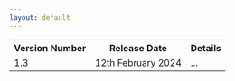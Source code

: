 ```yaml
---
layout: default
---
```

<div class= "content-box">
    <table>
        <tr>
        <th>Version Number</th>
        <th>Release Date</th>
        <th>Details</th>
    </tr>
    <tr>
        <td>1.3</td>
        <td>12th February 2024</td>
        <td>...</td>
    </tr>
    </table>
</div>
